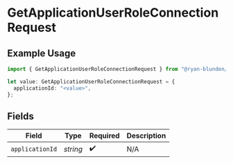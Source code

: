 # GetApplicationUserRoleConnectionRequest

## Example Usage

```typescript
import { GetApplicationUserRoleConnectionRequest } from "@ryan-blunden/discord/models/operations";

let value: GetApplicationUserRoleConnectionRequest = {
  applicationId: "<value>",
};
```

## Fields

| Field              | Type               | Required           | Description        |
| ------------------ | ------------------ | ------------------ | ------------------ |
| `applicationId`    | *string*           | :heavy_check_mark: | N/A                |
